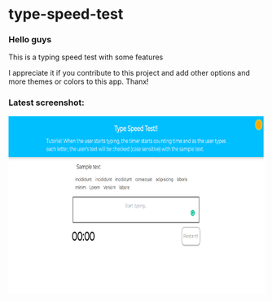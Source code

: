 # type-speed-test
<h3>Hello guys</h3>
<p>This is a typing speed test with some features</p>
<p>I appreciate it if you contribute to this project and add other options and more themes or colors to this app. Thanx!</p>
<h3>Latest screenshot:</h3>
<img src="sample.png" alt="Project sample screenshot" width="800" height="350">
